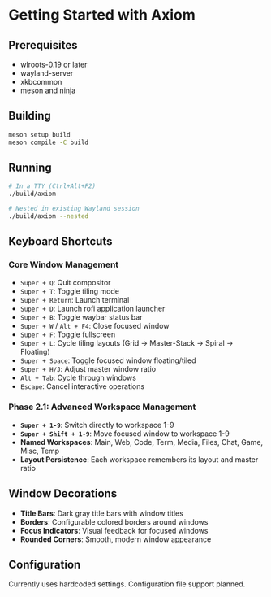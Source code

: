 # Getting Started with Axiom

## Prerequisites
- wlroots-0.19 or later
- wayland-server
- xkbcommon
- meson and ninja

## Building
```bash
meson setup build
meson compile -C build
```

## Running
```bash
# In a TTY (Ctrl+Alt+F2)
./build/axiom

# Nested in existing Wayland session
./build/axiom --nested
```

## Keyboard Shortcuts

### Core Window Management
- `Super + Q`: Quit compositor
- `Super + T`: Toggle tiling mode
- `Super + Return`: Launch terminal
- `Super + D`: Launch rofi application launcher
- `Super + B`: Toggle waybar status bar
- `Super + W` / `Alt + F4`: Close focused window
- `Super + F`: Toggle fullscreen
- `Super + L`: Cycle tiling layouts (Grid → Master-Stack → Spiral → Floating)
- `Super + Space`: Toggle focused window floating/tiled
- `Super + H/J`: Adjust master window ratio
- `Alt + Tab`: Cycle through windows
- `Escape`: Cancel interactive operations

### Phase 2.1: Advanced Workspace Management
- **`Super + 1-9`**: Switch directly to workspace 1-9
- **`Super + Shift + 1-9`**: Move focused window to workspace 1-9
- **Named Workspaces**: Main, Web, Code, Term, Media, Files, Chat, Game, Misc, Temp
- **Layout Persistence**: Each workspace remembers its layout and master ratio

## Window Decorations
- **Title Bars**: Dark gray title bars with window titles
- **Borders**: Configurable colored borders around windows
- **Focus Indicators**: Visual feedback for focused windows
- **Rounded Corners**: Smooth, modern window appearance

## Configuration
Currently uses hardcoded settings. Configuration file support planned.
